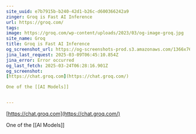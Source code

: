 ```yaml
---
site_uuid: e7b7915b-b240-42d1-b26c-d600366242a9
zinger: Groq is Fast AI Inference
url: https://groq.com/
tags: 
image: https://groq.com/wp-content/uploads/2023/03/og-image-groq.jpg
site_name: Groq
title: Groq is Fast AI Inference
og_screenshot_url: https://og-screenshots-prod.s3.amazonaws.com/1366x768/80/false/7a536c4a7b6faf0c9b52cba239432629c3758985c167add98ce1b1c770c73e86.jpeg
jina_last_request: 2025-03-09T06:45:10.854Z
jina_error: Error occurred
og_last_fetch: 2025-03-24T06:28:16.901Z
og_screenshot: 
[https://chat.groq.com](https://chat.groq.com/)

One of the [[AI Models]]


---
```


[https://chat.groq.com](https://chat.groq.com/)

One of the [[AI Models]]

